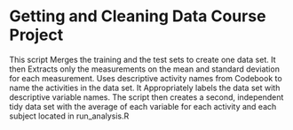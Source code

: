 Getting and Cleaning Data Course Project
=============

This script Merges the training and the test sets to create one data set.
It then Extracts only the measurements on the mean and standard deviation for each measurement. 
Uses descriptive activity names from Codebook to name the activities in the data set.
It Appropriately labels the data set with descriptive variable names. 
The script then creates a second, independent tidy data set with the average of each variable for each activity and each subject located in run_analysis.R


